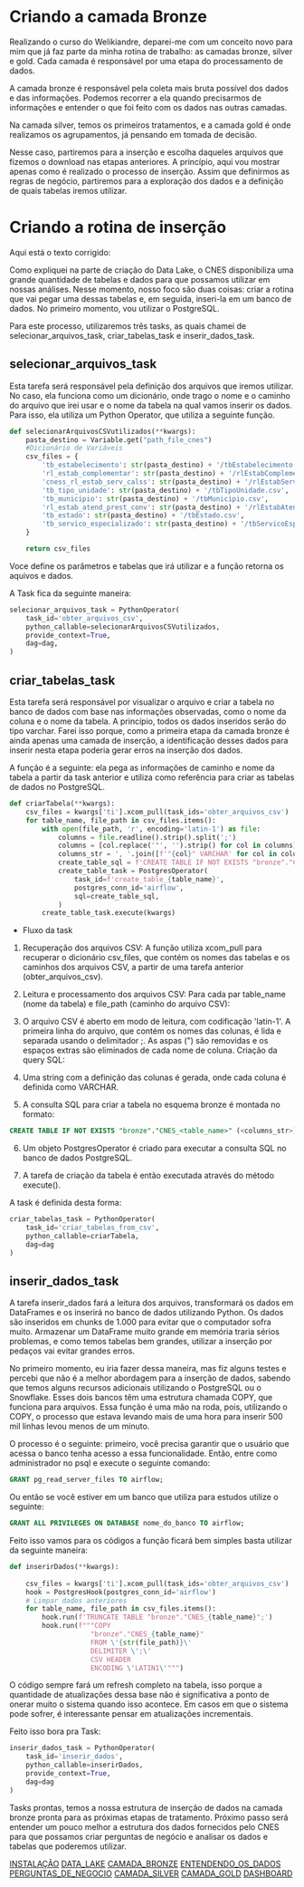 # Criando a camada Bronze

Realizando o curso do Welikiandre, deparei-me com um conceito novo para mim que já faz parte da minha rotina de trabalho: as camadas bronze, silver e gold. Cada camada é responsável por uma etapa do processamento de dados.

A camada bronze é responsável pela coleta mais bruta possível dos dados e das informações. Podemos recorrer a ela quando precisarmos de informações e entender o que foi feito com os dados nas outras camadas.

Na camada silver, temos os primeiros tratamentos, e a camada gold é onde realizamos os agrupamentos, já pensando em tomada de decisão.

Nesse caso, partiremos para a inserção e escolha daqueles arquivos que fizemos o download nas etapas anteriores. A princípio, aqui vou mostrar apenas como é realizado o processo de inserção. Assim que definirmos as regras de negócio, partiremos para a exploração dos dados e a definição de quais tabelas iremos utilizar.
# Criando a rotina de inserção


Aqui está o texto corrigido:

Como expliquei na parte de criação do Data Lake, o CNES disponibiliza uma grande quantidade de tabelas e dados para que possamos utilizar em nossas análises. Nesse momento, nosso foco são duas coisas: criar a rotina que vai pegar uma dessas tabelas e, em seguida, inseri-la em um banco de dados. No primeiro momento, vou utilizar o PostgreSQL.

Para este processo, utilizaremos três tasks, as quais chamei de selecionar_arquivos_task, criar_tabelas_task e inserir_dados_task.


## selecionar_arquivos_task

Esta tarefa será responsável pela definição dos arquivos que iremos utilizar. No caso, ela funciona como um dicionário, onde trago o nome e o caminho do arquivo que irei usar e o nome da tabela na qual vamos inserir os dados. Para isso, ela utiliza um Python Operator, que utiliza a seguinte função.

```py
def selecionarArquivosCSVutilizados(**kwargs):
    pasta_destino = Variable.get("path_file_cnes")
    #Dicionário de Variáveis
    csv_files = {
        'tb_estabelecimento': str(pasta_destino) + '/tbEstabelecimento.csv',
        'rl_estab_complementar': str(pasta_destino) + '/rlEstabComplementar.csv',
        'cness_rl_estab_serv_calss': str(pasta_destino) + '/rlEstabServClass.csv',
        'tb_tipo_unidade': str(pasta_destino) + '/tbTipoUnidade.csv',
        'tb_municipio': str(pasta_destino) + '/tbMunicipio.csv',
        'rl_estab_atend_prest_conv': str(pasta_destino) + '/rlEstabAtendPrestConv.csv',
        'tb_estado': str(pasta_destino) + '/tbEstado.csv',
        'tb_servico_especializado': str(pasta_destino) + '/tbServicoEspecializado.csv'
    }

    return csv_files
```
Voce define os parâmetros e tabelas que irá utilizar e a função retorna os aquivos e dados.

A Task fica da seguinte maneira:

```py
selecionar_arquivos_task = PythonOperator(
    task_id='obter_arquivos_csv',
    python_callable=selecionarArquivosCSVutilizados,
    provide_context=True,
    dag=dag,
)
```

## criar_tabelas_task

Esta tarefa será responsável por visualizar o arquivo e criar a tabela no banco de dados com base nas informações observadas, como o nome da coluna e o nome da tabela. A princípio, todos os dados inseridos serão do tipo varchar. Farei isso porque, como a primeira etapa da camada bronze é ainda apenas uma camada de inserção, a identificação desses dados para inserir nesta etapa poderia gerar erros na inserção dos dados.

A função é a seguinte: ela pega as informações de caminho e nome da tabela a partir da task anterior e utiliza como referência para criar as tabelas de dados no PostgreSQL.

```py
def criarTabela(**kwargs):
    csv_files = kwargs['ti'].xcom_pull(task_ids='obter_arquivos_csv')
    for table_name, file_path in csv_files.items():
        with open(file_path, 'r', encoding='latin-1') as file:
            columns = file.readline().strip().split(';')
            columns = [col.replace('"', '').strip() for col in columns]    
            columns_str = ', '.join([f'"{col}" VARCHAR' for col in columns])
            create_table_sql = f'CREATE TABLE IF NOT EXISTS "bronze"."CNES_{table_name}" ({columns_str});'
            create_table_task = PostgresOperator(
                task_id=f'create_table_{table_name}',
                postgres_conn_id='airflow',
                sql=create_table_sql,
            )
        create_table_task.execute(kwargs)
```
- Fluxo da task 

1. Recuperação dos arquivos CSV: A função utiliza xcom_pull para recuperar o dicionário csv_files, que contém os nomes das tabelas e os caminhos dos arquivos CSV, a partir de uma tarefa anterior (obter_arquivos_csv).

2. Leitura e processamento dos arquivos CSV: Para cada par table_name (nome da tabela) e file_path (caminho do arquivo CSV):

3. O arquivo CSV é aberto em modo de leitura, com codificação 'latin-1'.
A primeira linha do arquivo, que contém os nomes das colunas, é lida e separada usando o delimitador ;.
As aspas (") são removidas e os espaços extras são eliminados de cada nome de coluna.
Criação da query SQL:

4. Uma string com a definição das colunas é gerada, onde cada coluna é definida como VARCHAR.

5. A consulta SQL para criar a tabela no esquema bronze é montada no formato:
```sql
CREATE TABLE IF NOT EXISTS "bronze"."CNES_<table_name>" (<columns_str>);
```
6. Um objeto PostgresOperator é criado para executar a consulta SQL no banco de dados PostgreSQL.

7. A tarefa de criação da tabela é então executada através do método execute().

A task é definida desta forma:

```py
criar_tabelas_task = PythonOperator(
    task_id='criar_tabelas_from_csv',
    python_callable=criarTabela,
    dag=dag
)
```

## inserir_dados_task

A tarefa inserir_dados fará a leitura dos arquivos, transformará os dados em DataFrames e os inserirá no banco de dados utilizando Python. Os dados são inseridos em chunks de 1.000 para evitar que o computador sofra muito. Armazenar um DataFrame muito grande em memória traria sérios problemas, e como temos tabelas bem grandes, utilizar a inserção por pedaços vai evitar grandes erros.

No primeiro momento, eu iria fazer dessa maneira, mas fiz alguns testes e percebi que não é a melhor abordagem para a inserção de dados, sabendo que temos alguns recursos adicionais utilizando o PostgreSQL ou o Snowflake. Esses dois bancos têm uma estrutura chamada COPY, que funciona para arquivos. Essa função é uma mão na roda, pois, utilizando o COPY, o processo que estava levando mais de uma hora para inserir 500 mil linhas levou menos de um minuto.

O processo é o seguinte: primeiro, você precisa garantir que o usuário que acessa o banco tenha acesso a essa funcionalidade. Então, entre como administrador no psql e execute o seguinte comando:

```sql
GRANT pg_read_server_files TO airflow;
```

Ou então se você estiver em um banco que utiliza para estudos utilize o seguinte:

```sql
GRANT ALL PRIVILEGES ON DATABASE nome_do_banco TO airflow;
```

Feito isso vamos para os códigos a função ficará bem simples basta utilizar da seguinte maneira:

```py
def inserirDados(**kwargs):
    
    csv_files = kwargs['ti'].xcom_pull(task_ids='obter_arquivos_csv')
    hook = PostgresHook(postgres_conn_id='airflow')
    # Limpar dados anteriores
    for table_name, file_path in csv_files.items():
        hook.run(f'TRUNCATE TABLE "bronze"."CNES_{table_name}";')  
        hook.run(f"""COPY 
                    "bronze"."CNES_{table_name}" 
                    FROM \'{str(file_path)}\' 
                    DELIMITER \';\' 
                    CSV HEADER 
                    ENCODING \'LATIN1\'""")
```

O código sempre fará um refresh completo na tabela, isso porque a quantidade de atualizações dessa base não é significativa a ponto de onerar muito o sistema quando isso acontece. Em casos em que o sistema pode sofrer, é interessante pensar em atualizações incrementais.

Feito isso bora pra Task:
```py
inserir_dados_task = PythonOperator(
    task_id='inserir_dados',
    python_callable=inserirDados,
    provide_context=True,
    dag=dag
)

```

Tasks prontas, temos a nossa estrutura de inserção de dados na camada bronze pronta para as próximas etapas de tratamento. Próximo passo será entender um pouco melhor a estrutura dos dados fornecidos pelo CNES para que possamos criar perguntas de negócio e analisar os dados e tabelas que poderemos utilizar.

[INSTALAÇÃO](https://github.com/Jezandre/eng_dados_cnes/blob/main/INSTALACAO.md)
[DATA_LAKE](https://github.com/Jezandre/eng_dados_cnes/blob/main/CRIANDO_DATA_LAKE.md)
[CAMADA_BRONZE](https://github.com/Jezandre/eng_dados_cnes/blob/main/CRIANDO_CAMADA_BRONZE.md)
[ENTENDENDO_OS_DADOS]()
[PERGUNTAS_DE_NEGOCIO]()
[CAMADA_SILVER]()
[CAMADA_GOLD]()
[DASHBOARD]()